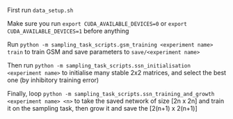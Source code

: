 First run `data_setup.sh`

Make sure you run `export CUDA_AVAILABLE_DEVICES=0` or `export CUDA_AVAILABLE_DEVICES=1` before anything

Run `python -m sampling_task_scripts.gsm_training <experiment name> train` to train GSM and save parameters to `save/<experiment name>`

Then run `python -m sampling_task_scripts.ssn_initialisation <experiment name>` to initialise many stable 2x2 matrices, and select the best one (by inhibitory training error)

Finally, loop `python -m sampling_task_scripts.ssn_training_and_growth <experiment name> <n>` to take the saved network of size [2n x 2n] and train it on the sampling task, then grow it and save the [2(n+1) x 2(n+1)]
